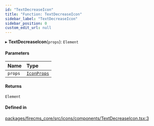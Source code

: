 ```yaml
---
id: "TextDecreaseIcon"
title: "Function: TextDecreaseIcon"
sidebar_label: "TextDecreaseIcon"
sidebar_position: 0
custom_edit_url: null
---
```


▸ **TextDecreaseIcon**(`props`): `Element`

#### Parameters

| Name | Type |
| :------ | :------ |
| `props` | [`IconProps`](../types/IconProps.md) |

#### Returns

`Element`

#### Defined in

[packages/firecms_core/src/icons/components/TextDecreaseIcon.tsx:3](https://github.com/FireCMSco/firecms/blob/d45f3739/packages/firecms_core/src/icons/components/TextDecreaseIcon.tsx#L3)
